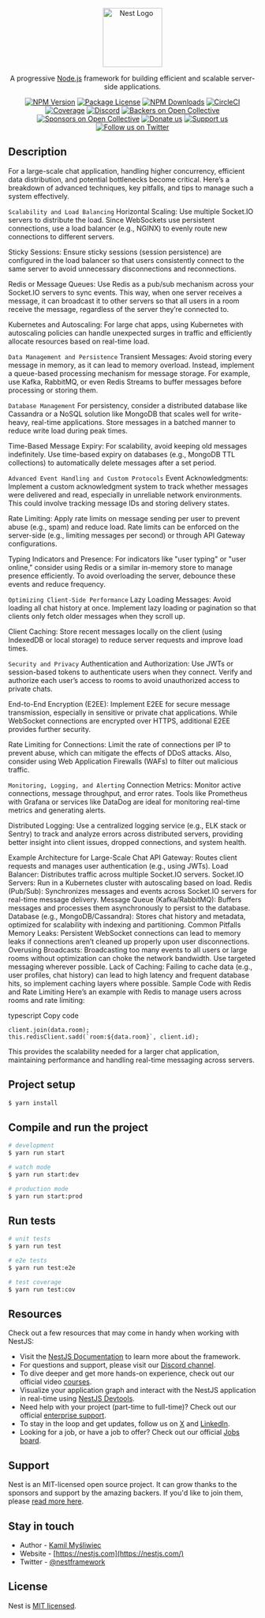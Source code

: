 <p align="center">
  <a href="http://nestjs.com/" target="blank"><img src="https://nestjs.com/img/logo-small.svg" width="120" alt="Nest Logo" /></a>
</p>

[circleci-image]: https://img.shields.io/circleci/build/github/nestjs/nest/master?token=abc123def456
[circleci-url]: https://circleci.com/gh/nestjs/nest

  <p align="center">A progressive <a href="http://nodejs.org" target="_blank">Node.js</a> framework for building efficient and scalable server-side applications.</p>
    <p align="center">
<a href="https://www.npmjs.com/~nestjscore" target="_blank"><img src="https://img.shields.io/npm/v/@nestjs/core.svg" alt="NPM Version" /></a>
<a href="https://www.npmjs.com/~nestjscore" target="_blank"><img src="https://img.shields.io/npm/l/@nestjs/core.svg" alt="Package License" /></a>
<a href="https://www.npmjs.com/~nestjscore" target="_blank"><img src="https://img.shields.io/npm/dm/@nestjs/common.svg" alt="NPM Downloads" /></a>
<a href="https://circleci.com/gh/nestjs/nest" target="_blank"><img src="https://img.shields.io/circleci/build/github/nestjs/nest/master" alt="CircleCI" /></a>
<a href="https://coveralls.io/github/nestjs/nest?branch=master" target="_blank"><img src="https://coveralls.io/repos/github/nestjs/nest/badge.svg?branch=master#9" alt="Coverage" /></a>
<a href="https://discord.gg/G7Qnnhy" target="_blank"><img src="https://img.shields.io/badge/discord-online-brightgreen.svg" alt="Discord"/></a>
<a href="https://opencollective.com/nest#backer" target="_blank"><img src="https://opencollective.com/nest/backers/badge.svg" alt="Backers on Open Collective" /></a>
<a href="https://opencollective.com/nest#sponsor" target="_blank"><img src="https://opencollective.com/nest/sponsors/badge.svg" alt="Sponsors on Open Collective" /></a>
  <a href="https://paypal.me/kamilmysliwiec" target="_blank"><img src="https://img.shields.io/badge/Donate-PayPal-ff3f59.svg" alt="Donate us"/></a>
    <a href="https://opencollective.com/nest#sponsor"  target="_blank"><img src="https://img.shields.io/badge/Support%20us-Open%20Collective-41B883.svg" alt="Support us"></a>
  <a href="https://twitter.com/nestframework" target="_blank"><img src="https://img.shields.io/twitter/follow/nestframework.svg?style=social&label=Follow" alt="Follow us on Twitter"></a>
</p>
  <!--[![Backers on Open Collective](https://opencollective.com/nest/backers/badge.svg)](https://opencollective.com/nest#backer)
  [![Sponsors on Open Collective](https://opencollective.com/nest/sponsors/badge.svg)](https://opencollective.com/nest#sponsor)-->

## Description

For a large-scale chat application, handling higher concurrency, efficient data distribution, and potential bottlenecks become critical. Here’s a breakdown of advanced techniques, key pitfalls, and tips to manage such a system effectively.

```Scalability and Load Balancing```
Horizontal Scaling: Use multiple Socket.IO servers to distribute the load. Since WebSockets use persistent connections, use a load balancer (e.g., NGINX) to evenly route new connections to different servers.

Sticky Sessions: Ensure sticky sessions (session persistence) are configured in the load balancer so that users consistently connect to the same server to avoid unnecessary disconnections and reconnections.

Redis or Message Queues: Use Redis as a pub/sub mechanism across your Socket.IO servers to sync events. This way, when one server receives a message, it can broadcast it to other servers so that all users in a room receive the message, regardless of the server they’re connected to.

Kubernetes and Autoscaling: For large chat apps, using Kubernetes with autoscaling policies can handle unexpected surges in traffic and efficiently allocate resources based on real-time load.

```Data Management and Persistence```
Transient Messages: Avoid storing every message in memory, as it can lead to memory overload. Instead, implement a queue-based processing mechanism for message storage. For example, use Kafka, RabbitMQ, or even Redis Streams to buffer messages before processing or storing them.

```Database Management```
For persistency, consider a distributed database like Cassandra or a NoSQL solution like MongoDB that scales well for write-heavy, real-time applications. Store messages in a batched manner to reduce write load during peak times.

Time-Based Message Expiry: For scalability, avoid keeping old messages indefinitely. Use time-based expiry on databases (e.g., MongoDB TTL collections) to automatically delete messages after a set period.

```Advanced Event Handling and Custom Protocols```
Event Acknowledgments: Implement a custom acknowledgment system to track whether messages were delivered and read, especially in unreliable network environments. This could involve tracking message IDs and storing delivery states.

Rate Limiting: Apply rate limits on message sending per user to prevent abuse (e.g., spam) and reduce load. Rate limits can be enforced on the server-side (e.g., limiting messages per second) or through API Gateway configurations.

Typing Indicators and Presence: For indicators like "user typing" or "user online," consider using Redis or a similar in-memory store to manage presence efficiently. To avoid overloading the server, debounce these events and reduce frequency.

```Optimizing Client-Side Performance```
Lazy Loading Messages: Avoid loading all chat history at once. Implement lazy loading or pagination so that clients only fetch older messages when they scroll up.

Client Caching: Store recent messages locally on the client (using IndexedDB or local storage) to reduce server requests and improve load times.

```Security and Privacy```
Authentication and Authorization: Use JWTs or session-based tokens to authenticate users when they connect. Verify and authorize each user’s access to rooms to avoid unauthorized access to private chats.

End-to-End Encryption (E2EE): Implement E2EE for secure message transmission, especially in sensitive or private chat applications. While WebSocket connections are encrypted over HTTPS, additional E2EE provides further security.

Rate Limiting for Connections: Limit the rate of connections per IP to prevent abuse, which can mitigate the effects of DDoS attacks. Also, consider using Web Application Firewalls (WAFs) to filter out malicious traffic.

```Monitoring, Logging, and Alerting```
Connection Metrics: Monitor active connections, message throughput, and error rates. Tools like Prometheus with Grafana or services like DataDog are ideal for monitoring real-time metrics and generating alerts.

Distributed Logging: Use a centralized logging service (e.g., ELK stack or Sentry) to track and analyze errors across distributed servers, providing better insight into client issues, dropped connections, and system health.

Example Architecture for Large-Scale Chat
API Gateway: Routes client requests and manages user authentication (e.g., using JWTs).
Load Balancer: Distributes traffic across multiple Socket.IO servers.
Socket.IO Servers: Run in a Kubernetes cluster with autoscaling based on load.
Redis (Pub/Sub): Synchronizes messages and events across Socket.IO servers for real-time message delivery.
Message Queue (Kafka/RabbitMQ): Buffers messages and processes them asynchronously to persist to the database.
Database (e.g., MongoDB/Cassandra): Stores chat history and metadata, optimized for scalability with indexing and partitioning.
Common Pitfalls
Memory Leaks: Persistent WebSocket connections can lead to memory leaks if connections aren’t cleaned up properly upon user disconnections.
Overusing Broadcasts: Broadcasting too many events to all users or large rooms without optimization can choke the network bandwidth. Use targeted messaging wherever possible.
Lack of Caching: Failing to cache data (e.g., user profiles, chat history) can lead to high latency and frequent database hits, so implement caching layers where possible.
Sample Code with Redis and Rate Limiting
Here’s an example with Redis to manage users across rooms and rate limiting:

typescript
Copy code
```
client.join(data.room);
this.redisClient.sadd(`room:${data.room}`, client.id);
```
This provides the scalability needed for a larger chat application, maintaining performance and handling real-time messaging across servers.

## Project setup

```bash
$ yarn install
```

## Compile and run the project

```bash
# development
$ yarn run start

# watch mode
$ yarn run start:dev

# production mode
$ yarn run start:prod
```

## Run tests

```bash
# unit tests
$ yarn run test

# e2e tests
$ yarn run test:e2e

# test coverage
$ yarn run test:cov
```

## Resources

Check out a few resources that may come in handy when working with NestJS:

- Visit the [NestJS Documentation](https://docs.nestjs.com) to learn more about the framework.
- For questions and support, please visit our [Discord channel](https://discord.gg/G7Qnnhy).
- To dive deeper and get more hands-on experience, check out our official video [courses](https://courses.nestjs.com/).
- Visualize your application graph and interact with the NestJS application in real-time using [NestJS Devtools](https://devtools.nestjs.com).
- Need help with your project (part-time to full-time)? Check out our official [enterprise support](https://enterprise.nestjs.com).
- To stay in the loop and get updates, follow us on [X](https://x.com/nestframework) and [LinkedIn](https://linkedin.com/company/nestjs).
- Looking for a job, or have a job to offer? Check out our official [Jobs board](https://jobs.nestjs.com).

## Support

Nest is an MIT-licensed open source project. It can grow thanks to the sponsors and support by the amazing backers. If you'd like to join them, please [read more here](https://docs.nestjs.com/support).

## Stay in touch

- Author - [Kamil Myśliwiec](https://twitter.com/kammysliwiec)
- Website - [https://nestjs.com](https://nestjs.com/)
- Twitter - [@nestframework](https://twitter.com/nestframework)

## License

Nest is [MIT licensed](https://github.com/nestjs/nest/blob/master/LICENSE).
